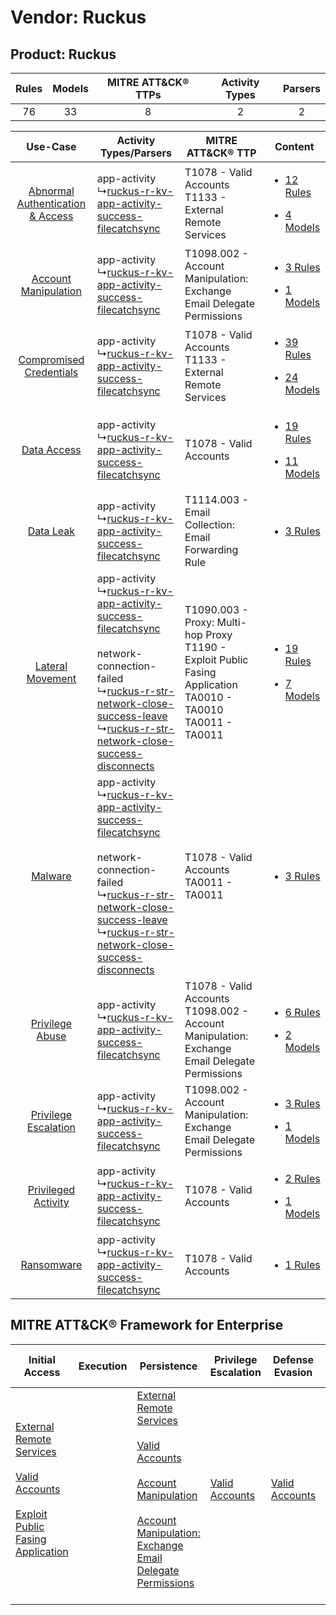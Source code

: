 Vendor: Ruckus
==============
Product: Ruckus
---------------
| Rules | Models | MITRE ATT&CK® TTPs | Activity Types | Parsers |
|:-----:|:------:|:------------------:|:--------------:|:-------:|
|  76   |   33   |         8          |       2        |    2    |

|    Use-Case    | Activity Types/Parsers    | MITRE ATT&CK® TTP    | Content    |
|:----:| ---- | ---- | ---- |
| [Abnormal Authentication & Access](../../../UseCases/uc_abnormal_authentication_&_access.md) |  app-activity<br> ↳[ruckus-r-kv-app-activity-success-filecatchsync](Ps/pC_ruckusrkvappactivitysuccessfilecatchsync.md)<br>    | T1078 - Valid Accounts<br>T1133 - External Remote Services<br>    | [<ul><li>12 Rules</li></ul><ul><li>4 Models</li></ul>](RM/r_m_ruckus_ruckus_Abnormal_Authentication_&_Access.md) |
|    [Account Manipulation](../../../UseCases/uc_account_manipulation.md)    |  app-activity<br> ↳[ruckus-r-kv-app-activity-success-filecatchsync](Ps/pC_ruckusrkvappactivitysuccessfilecatchsync.md)<br>    | T1098.002 - Account Manipulation: Exchange Email Delegate Permissions<br>    | [<ul><li>3 Rules</li></ul><ul><li>1 Models</li></ul>](RM/r_m_ruckus_ruckus_Account_Manipulation.md)    |
|          [Compromised Credentials](../../../UseCases/uc_compromised_credentials.md)          |  app-activity<br> ↳[ruckus-r-kv-app-activity-success-filecatchsync](Ps/pC_ruckusrkvappactivitysuccessfilecatchsync.md)<br>    | T1078 - Valid Accounts<br>T1133 - External Remote Services<br>    | [<ul><li>39 Rules</li></ul><ul><li>24 Models</li></ul>](RM/r_m_ruckus_ruckus_Compromised_Credentials.md)         |
|    [Data Access](../../../UseCases/uc_data_access.md)    |  app-activity<br> ↳[ruckus-r-kv-app-activity-success-filecatchsync](Ps/pC_ruckusrkvappactivitysuccessfilecatchsync.md)<br>    | T1078 - Valid Accounts<br>    | [<ul><li>19 Rules</li></ul><ul><li>11 Models</li></ul>](RM/r_m_ruckus_ruckus_Data_Access.md)    |
|    [Data Leak](../../../UseCases/uc_data_leak.md)    |  app-activity<br> ↳[ruckus-r-kv-app-activity-success-filecatchsync](Ps/pC_ruckusrkvappactivitysuccessfilecatchsync.md)<br>    | T1114.003 - Email Collection: Email Forwarding Rule<br>    | [<ul><li>3 Rules</li></ul>](RM/r_m_ruckus_ruckus_Data_Leak.md)    |
|    [Lateral Movement](../../../UseCases/uc_lateral_movement.md)    |  app-activity<br> ↳[ruckus-r-kv-app-activity-success-filecatchsync](Ps/pC_ruckusrkvappactivitysuccessfilecatchsync.md)<br><br> network-connection-failed<br> ↳[ruckus-r-str-network-close-success-leave](Ps/pC_ruckusrstrnetworkclosesuccessleave.md)<br> ↳[ruckus-r-str-network-close-success-disconnects](Ps/pC_ruckusrstrnetworkclosesuccessdisconnects.md)<br> | T1090.003 - Proxy: Multi-hop Proxy<br>T1190 - Exploit Public Fasing Application<br>TA0010 - TA0010<br>TA0011 - TA0011<br> | [<ul><li>19 Rules</li></ul><ul><li>7 Models</li></ul>](RM/r_m_ruckus_ruckus_Lateral_Movement.md)    |
|    [Malware](../../../UseCases/uc_malware.md)    |  app-activity<br> ↳[ruckus-r-kv-app-activity-success-filecatchsync](Ps/pC_ruckusrkvappactivitysuccessfilecatchsync.md)<br><br> network-connection-failed<br> ↳[ruckus-r-str-network-close-success-leave](Ps/pC_ruckusrstrnetworkclosesuccessleave.md)<br> ↳[ruckus-r-str-network-close-success-disconnects](Ps/pC_ruckusrstrnetworkclosesuccessdisconnects.md)<br> | T1078 - Valid Accounts<br>TA0011 - TA0011<br>    | [<ul><li>3 Rules</li></ul>](RM/r_m_ruckus_ruckus_Malware.md)    |
|    [Privilege Abuse](../../../UseCases/uc_privilege_abuse.md)    |  app-activity<br> ↳[ruckus-r-kv-app-activity-success-filecatchsync](Ps/pC_ruckusrkvappactivitysuccessfilecatchsync.md)<br>    | T1078 - Valid Accounts<br>T1098.002 - Account Manipulation: Exchange Email Delegate Permissions<br>    | [<ul><li>6 Rules</li></ul><ul><li>2 Models</li></ul>](RM/r_m_ruckus_ruckus_Privilege_Abuse.md)    |
|    [Privilege Escalation](../../../UseCases/uc_privilege_escalation.md)    |  app-activity<br> ↳[ruckus-r-kv-app-activity-success-filecatchsync](Ps/pC_ruckusrkvappactivitysuccessfilecatchsync.md)<br>    | T1098.002 - Account Manipulation: Exchange Email Delegate Permissions<br>    | [<ul><li>3 Rules</li></ul><ul><li>1 Models</li></ul>](RM/r_m_ruckus_ruckus_Privilege_Escalation.md)    |
|    [Privileged Activity](../../../UseCases/uc_privileged_activity.md)    |  app-activity<br> ↳[ruckus-r-kv-app-activity-success-filecatchsync](Ps/pC_ruckusrkvappactivitysuccessfilecatchsync.md)<br>    | T1078 - Valid Accounts<br>    | [<ul><li>2 Rules</li></ul><ul><li>1 Models</li></ul>](RM/r_m_ruckus_ruckus_Privileged_Activity.md)    |
|    [Ransomware](../../../UseCases/uc_ransomware.md)    |  app-activity<br> ↳[ruckus-r-kv-app-activity-success-filecatchsync](Ps/pC_ruckusrkvappactivitysuccessfilecatchsync.md)<br>    | T1078 - Valid Accounts<br>    | [<ul><li>1 Rules</li></ul>](RM/r_m_ruckus_ruckus_Ransomware.md)    |

MITRE ATT&CK® Framework for Enterprise
--------------------------------------
| Initial Access                                                                                                                                                                                                                         | Execution | Persistence                                                                                                                                                                                                                                                                                                                                 | Privilege Escalation                                                | Defense Evasion                                                     | Credential Access | Discovery | Lateral Movement | Collection                                                                                                                                                            | Command and Control                                                                                                                       | Exfiltration | Impact |
| -------------------------------------------------------------------------------------------------------------------------------------------------------------------------------------------------------------------------------------- | --------- | ------------------------------------------------------------------------------------------------------------------------------------------------------------------------------------------------------------------------------------------------------------------------------------------------------------------------------------------- | ------------------------------------------------------------------- | ------------------------------------------------------------------- | ----------------- | --------- | ---------------- | --------------------------------------------------------------------------------------------------------------------------------------------------------------------- | ----------------------------------------------------------------------------------------------------------------------------------------- | ------------ | ------ |
| [External Remote Services](https://attack.mitre.org/techniques/T1133)<br><br>[Valid Accounts](https://attack.mitre.org/techniques/T1078)<br><br>[Exploit Public Fasing Application](https://attack.mitre.org/techniques/T1190)<br><br> |           | [External Remote Services](https://attack.mitre.org/techniques/T1133)<br><br>[Valid Accounts](https://attack.mitre.org/techniques/T1078)<br><br>[Account Manipulation](https://attack.mitre.org/techniques/T1098)<br><br>[Account Manipulation: Exchange Email Delegate Permissions](https://attack.mitre.org/techniques/T1098/002)<br><br> | [Valid Accounts](https://attack.mitre.org/techniques/T1078)<br><br> | [Valid Accounts](https://attack.mitre.org/techniques/T1078)<br><br> |                   |           |                  | [Email Collection](https://attack.mitre.org/techniques/T1114)<br><br>[Email Collection: Email Forwarding Rule](https://attack.mitre.org/techniques/T1114/003)<br><br> | [Proxy: Multi-hop Proxy](https://attack.mitre.org/techniques/T1090/003)<br><br>[Proxy](https://attack.mitre.org/techniques/T1090)<br><br> |              |        |